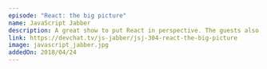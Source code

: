 ```yaml
---
episode: "React: the big picture"
name: JavaScript Jabber
description: A great show to put React in perspective. The guests also compare the Facebook library with Vue and Angular.
link: https://devchat.tv/js-jabber/jsj-304-react-the-big-picture
image: javascript_jabber.jpg
addedOn: 2018/04/24
---
```

